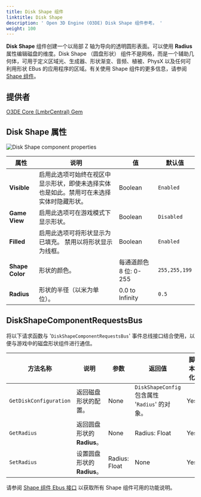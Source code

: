 ```yaml
---
title: Disk Shape 组件
linktitle: Disk Shape
description: ' Open 3D Engine (O3DE) Disk Shape 组件参考。 '
weight: 100
---
```




**Disk Shape** 组件创建一个以局部 Z 轴为导向的透明圆形表面。可以使用 **Radius** 属性编辑磁盘的维度。Disk Shape （圆盘形状） 组件不是网格，而是一个辅助几何体，可用于定义区域光、生成器、形状渐变、音频、植被、PhysX 以及任何可利用形状 EBus 的应用程序的区域。有关使用 Shape 组件的更多信息，请参阅 [Shape 组件](/docs/user-guide/components/reference/shape/)。

## 提供者

[O3DE Core (LmbrCentral) Gem](/docs/user-guide/gems/reference/o3de-core)

## Disk Shape 属性

![Disk Shape component properties](/images/user-guide/components/reference/shape/disk-shape-component-ui-01.png)

| 属性 | 说明 | 值 | 默认值 |
|-|-|-|-|
| **Visible** | 启用此选项可始终在视区中显示形状，即使未选择实体也是如此。禁用可在未选择实体时隐藏形状。 | Boolean | `Enabled` |
| **Game View** | 启用此选项可在游戏模式下显示形状。 | Boolean | `Disabled` |
| **Filled** | 启用此选项可将形状显示为已填充。 禁用以将形状显示为线框。 | Boolean | `Enabled` |
| **Shape Color** | 形状的颜色。 | 每通道颜色 8 位: 0-255 | `255,255,199` |
| **Radius** | 形状的半径（以米为单位）。 | 0.0 to Infinity | `0.5` |

## DiskShapeComponentRequestsBus

将以下请求函数与 '`DiskShapeComponentRequestsBus`' 事件总线接口结合使用，以便与游戏中的磁盘形状组件进行通信。

| 方法名称 | 说明 | 参数 | 返回值 | 脚本化 |
|-|-|-|-|-|
| `GetDiskConfiguration` | 返回磁盘形状的配置。 | None | `DiskShapeConfig` 包含属性 '`Radius`' 的对象。 | Yes |
|`GetRadius`| 返回圆盘形状的 **Radius**。 | None | Radius: Float | Yes |
|`SetRadius`| 设置圆盘形状的 **Radius**。 | Radius: Float | None | Yes |

请参阅 [Shape 组件 Ebus 接口](./#shape-component-ebus-interface) 以获取所有 Shape 组件可用的功能说明。
